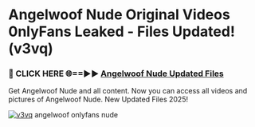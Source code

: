 # Angelwoof Nude Original Videos 0nlyFans Leaked - Files Updated! (v3vq)

<h3>🔴 CLICK HERE 🌐==►► <a href="https://tinyurl.com/yrmya6cz" rel="nofollow">Angelwoof Nude Updated Files</a></h3>

Get Angelwoof Nude and all content. Now you can access all videos and pictures of Angelwoof Nude. New Updated Files 2025!

[![v3vq](https://i.imgur.com/FMdXYCs.gif)](https://tinyurl.com/yrmya6cz)
angelwoof onlyfans nude